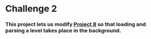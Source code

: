 # Challenge 2

### This project lets us modify [Project 8](https://github.com/deathlezz/100-Days-of-Swift/tree/main/Projects/10-Project8) so that loading and parsing a level takes place in the background.